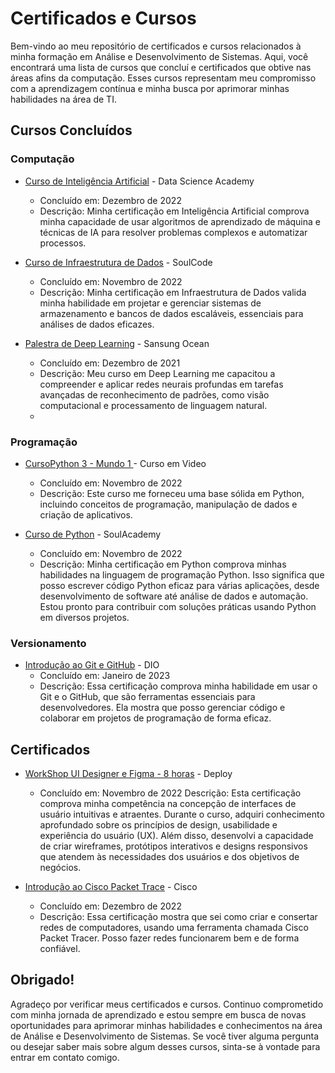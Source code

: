 # Certificados e Cursos

Bem-vindo ao meu repositório de certificados e cursos relacionados à minha formação em Análise e Desenvolvimento de Sistemas. 
Aqui, você encontrará uma lista de cursos que concluí e certificados que obtive nas áreas afins da computação. 
Esses cursos representam meu compromisso com a aprendizagem contínua e minha busca por aprimorar minhas habilidades na área de TI.

## Cursos Concluídos

### Computação

- [Curso de Inteligência Artificial](file:///C:/Users/Usu%C3%A1rio/OneDrive/Documentos/CERTIFICADOS/DSA%20-%20Intelig%C3%AAncia%20Artificial%20-%208%20horas.pdf) - Data Science Academy
  - Concluído em: Dezembro de 2022
  - Descrição: Minha certificação em Inteligência Artificial comprova minha capacidade de usar algoritmos de aprendizado de máquina
    e técnicas de IA para resolver problemas complexos e automatizar processos.

- [Curso de Infraestrutura de Dados](file:///C:/Users/Usu%C3%A1rio/OneDrive/Documentos/CERTIFICADOS/SoulCode%20-%20Infraestrutura%20de%20Dados%20-%2040%20horas.pdf) - SoulCode
  - Concluído em: Novembro de 2022
  - Descrição: Minha certificação em Infraestrutura de Dados valida minha habilidade em projetar e gerenciar sistemas de armazenamento e bancos de dados escaláveis,
    essenciais para análises de dados eficazes.

- [Palestra de Deep Learning](file:///C:/Users/Usu%C3%A1rio/OneDrive/Documentos/CERTIFICADOS/Avan%C3%A7ando%20com%20Deep%20Learning%20-%203%20horas.pdf) - Sansung Ocean
  - Concluído em: Dezembro de 2021
  - Descrição: Meu curso em Deep Learning me capacitou a compreender e aplicar redes neurais profundas em tarefas avançadas de reconhecimento de padrões,
    como visão computacional e processamento de linguagem natural.
  - 
### Programação

- [CursoPython 3 - Mundo 1 ](file:///C:/Users/Usu%C3%A1rio/OneDrive/Documentos/CERTIFICADOS/Python-3-Mundo1-40Horas-Certificado-Curso-em-Video.pdf) - Curso em Video
  - Concluído em: Novembro de 2022
  - Descrição: Este curso me forneceu uma base sólida em Python, incluindo conceitos de programação, manipulação de dados e criação de aplicativos.

- [Curso de Python]() - SoulAcademy
  - Concluído em: Novembro de 2022
  - Descrição: Minha certificação em Python comprova minhas habilidades na linguagem de programação Python. Isso significa que posso escrever código Python eficaz
   para várias aplicações, desde desenvolvimento de software até análise de dados e automação. Estou pronto para contribuir com soluções práticas usando Python em diversos projetos.
    
### Versionamento

- [Introdução ao Git e GitHub](file:///C:/Users/Usu%C3%A1rio/OneDrive/Documentos/CERTIFICADOS/Introdu%C3%A7%C3%A3o%20ao%20Git%20e%20GitHub%20-%205h.pdf) - DIO
  - Concluído em: Janeiro de 2023
  - Descrição: Essa certificação comprova minha habilidade em usar o Git e o GitHub, que são ferramentas essenciais para desenvolvedores.
    Ela mostra que posso gerenciar código e colaborar em projetos de programação de forma eficaz.

## Certificados

- [WorkShop UI Designer e Figma - 8 horas](file:///C:/Users/Usu%C3%A1rio/OneDrive/Documentos/CERTIFICADOS/WorkShop%20UI%20Designer%20e%20figma%20-%208%20horas.pdf) - Deploy
  - Concluído em: Novembro de 2022
    Descrição: Esta certificação comprova minha competência na concepção de interfaces de usuário intuitivas e atraentes. Durante o curso,
    adquiri conhecimento aprofundado sobre os princípios de design, usabilidade e experiência do usuário (UX). Além disso, desenvolvi a capacidade
    de criar wireframes, protótipos interativos e designs responsivos que atendem às necessidades dos usuários e dos objetivos de negócios.

- [Introdução ao Cisco Packet Trace](file:///C:/Users/Usu%C3%A1rio/OneDrive/Documentos/CERTIFICADOS/Curso%20da%20CISCO%20-%2020%20horas.pdf) - Cisco
  - Concluído em: Dezembro de 2022
  - Descrição: Essa certificação mostra que sei como criar e consertar redes de computadores, usando uma ferramenta chamada Cisco Packet Tracer.
    Posso fazer redes funcionarem bem e de forma confiável.

## Obrigado!

Agradeço por verificar meus certificados e cursos. Continuo comprometido com minha jornada de aprendizado e estou sempre em busca de novas oportunidades
para aprimorar minhas habilidades e conhecimentos na área de Análise e Desenvolvimento de Sistemas. Se você tiver alguma pergunta ou desejar saber mais
sobre algum desses cursos, sinta-se à vontade para entrar em contato comigo.
